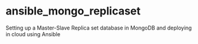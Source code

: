 # ansible_mongo_replicaset
Setting up a Master-Slave Replica set database in MongoDB and deploying in cloud using Ansible
